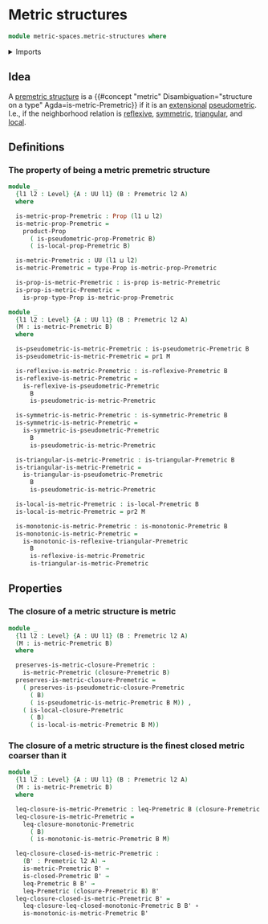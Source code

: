 # Metric structures

```agda
module metric-spaces.metric-structures where
```

<details><summary>Imports</summary>

```agda
open import foundation.dependent-pair-types
open import foundation.function-types
open import foundation.logical-equivalences
open import foundation.propositions
open import foundation.universe-levels

open import metric-spaces.closed-premetric-structures
open import metric-spaces.extensional-premetric-structures
open import metric-spaces.monotonic-premetric-structures
open import metric-spaces.ordering-premetric-structures
open import metric-spaces.premetric-structures
open import metric-spaces.pseudometric-structures
open import metric-spaces.reflexive-premetric-structures
open import metric-spaces.symmetric-premetric-structures
open import metric-spaces.triangular-premetric-structures
```

</details>

## Idea

A [premetric structure](metric-spaces.metric-structures.md) is a
{{#concept "metric" Disambiguation="structure on a type" Agda=is-metric-Premetric}}
if it is an [extensional](metric-spaces.extensional-premetric-structures.md)
[pseudometric](metric-spaces.pseudometric-spaces.md). I.e., if the neighborhood
relation is [reflexive](metric-spaces.reflexive-premetric-structures.md),
[symmetric](metric-spaces.symmetric-premetric-structures.md),
[triangular](metric-spaces.triangular-premetric-structures.md), and
[local](metric-spaces.extensional-premetric-structures.md).

## Definitions

### The property of being a metric premetric structure

```agda
module _
  {l1 l2 : Level} {A : UU l1} (B : Premetric l2 A)
  where

  is-metric-prop-Premetric : Prop (l1 ⊔ l2)
  is-metric-prop-Premetric =
    product-Prop
      ( is-pseudometric-prop-Premetric B)
      ( is-local-prop-Premetric B)

  is-metric-Premetric : UU (l1 ⊔ l2)
  is-metric-Premetric = type-Prop is-metric-prop-Premetric

  is-prop-is-metric-Premetric : is-prop is-metric-Premetric
  is-prop-is-metric-Premetric =
    is-prop-type-Prop is-metric-prop-Premetric
```

```agda
module _
  {l1 l2 : Level} {A : UU l1} (B : Premetric l2 A)
  (M : is-metric-Premetric B)
  where

  is-pseudometric-is-metric-Premetric : is-pseudometric-Premetric B
  is-pseudometric-is-metric-Premetric = pr1 M

  is-reflexive-is-metric-Premetric : is-reflexive-Premetric B
  is-reflexive-is-metric-Premetric =
    is-reflexive-is-pseudometric-Premetric
      B
      is-pseudometric-is-metric-Premetric

  is-symmetric-is-metric-Premetric : is-symmetric-Premetric B
  is-symmetric-is-metric-Premetric =
    is-symmetric-is-pseudometric-Premetric
      B
      is-pseudometric-is-metric-Premetric

  is-triangular-is-metric-Premetric : is-triangular-Premetric B
  is-triangular-is-metric-Premetric =
    is-triangular-is-pseudometric-Premetric
      B
      is-pseudometric-is-metric-Premetric

  is-local-is-metric-Premetric : is-local-Premetric B
  is-local-is-metric-Premetric = pr2 M

  is-monotonic-is-metric-Premetric : is-monotonic-Premetric B
  is-monotonic-is-metric-Premetric =
    is-monotonic-is-reflexive-triangular-Premetric
      B
      is-reflexive-is-metric-Premetric
      is-triangular-is-metric-Premetric
```

## Properties

### The closure of a metric structure is metric

```agda
module _
  {l1 l2 : Level} {A : UU l1} (B : Premetric l2 A)
  (M : is-metric-Premetric B)
  where

  preserves-is-metric-closure-Premetric :
    is-metric-Premetric (closure-Premetric B)
  preserves-is-metric-closure-Premetric =
    ( preserves-is-pseudometric-closure-Premetric
      ( B)
      ( is-pseudometric-is-metric-Premetric B M)) ,
    ( is-local-closure-Premetric
      ( B)
      ( is-local-is-metric-Premetric B M))
```

### The closure of a metric structure is the finest closed metric coarser than it

```agda
module _
  {l1 l2 : Level} {A : UU l1} (B : Premetric l2 A)
  (M : is-metric-Premetric B)
  where

  leq-closure-is-metric-Premetric : leq-Premetric B (closure-Premetric B)
  leq-closure-is-metric-Premetric =
    leq-closure-monotonic-Premetric
      ( B)
      ( is-monotonic-is-metric-Premetric B M)

  leq-closure-closed-is-metric-Premetric :
    (B' : Premetric l2 A) →
    is-metric-Premetric B' →
    is-closed-Premetric B' →
    leq-Premetric B B' →
    leq-Premetric (closure-Premetric B) B'
  leq-closure-closed-is-metric-Premetric B' =
    leq-closure-leq-closed-monotonic-Premetric B B' ∘
    is-monotonic-is-metric-Premetric B'
```
